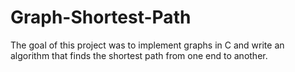 # Graph-Shortest-Path

The goal of this project was to implement graphs in C and write an algorithm that finds the shortest path from one end to another.

